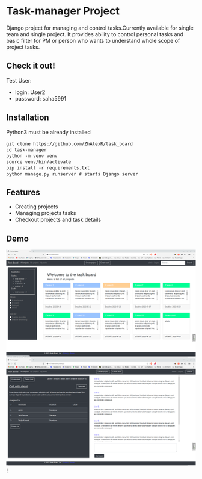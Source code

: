 # Task-manager Project

Django project for managing and control tasks.Currently available for single 
team and single project. It provides ability to control personal tasks
and basic filter for PM or person who wants to understand whole scope of
project tasks.

## Check it out!

Test User:
- login: User2
- password: saha5991



## Installation

Python3 must be already installed

```shell
git clone https://github.com/ZhAlexR/task_board
cd task-manager
python -m venv venv
source venv/bin/activate
pip install -r requirements.txt
python manage.py runserver # starts Django server
```

## Features

* Creating projects
* Managing projects tasks
* Checkout projects and task details

## Demo

![img.png](img.png)
![img_1.png](img_1.png)!